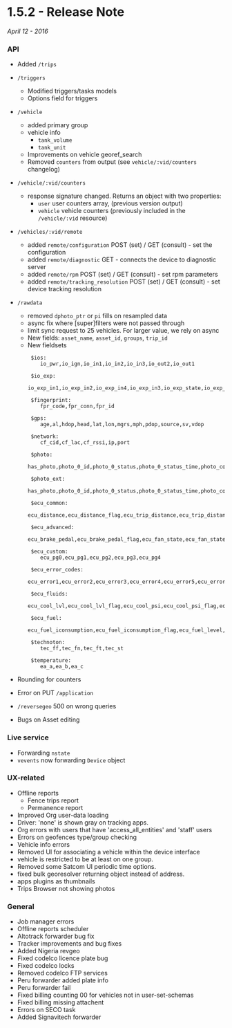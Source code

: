 # 1.5.2 - Release Note
*April 12 - 2016*

### API
- Added `/trips`

- `/triggers`

	- Modified triggers/tasks models
	- Options field for triggers

- `/vehicle`

	- added primary group
	- vehicle info
		+ `tank_volume`
		+ `tank_unit`
	- Improvements on vehicle georef_search
	- Removed `counters` from output (see `vehicle/:vid/counters` changelog)

- `/vehicle/:vid/counters`

	- response signature changed. Returns an object with two properties:
		+ `user` user counters array, (previous version output)
		+ `vehicle` vehicle counters (previously included in the `/vehicle/:vid` resource)

- `/vehicles/:vid/remote`

	- added `remote/configuration` POST (set) / GET (consult) - set the configuration
	- added `remote/diagnostic` GET - connects the device to diagnostic server
	- added `remote/rpm` POST (set) / GET (consult) - set rpm parameters
	- added `remote/tracking_resolution` POST (set) / GET (consult) - set device tracking resolution


- `/rawdata`

	- removed `dphoto_ptr` or `pi` fills on resampled data
	- async fix where [super]filters were not passed through
	- limit sync request to 25 vehicles. For larger value, we rely on async
	- New fields: `asset_name`, `asset_id`, `groups`, `trip_id`
	- New fieldsets
		```
		 $ios:
		 	io_pwr,io_ign,io_in1,io_in2,io_in3,io_out2,io_out1

		 $io_exp:
		 	io_exp_in1,io_exp_in2,io_exp_in4,io_exp_in3,io_exp_state,io_exp_out4,io_exp_out1,io_exp_out2,io_exp_out3,io_exp_out3_short,io_exp_out2_short,io_exp_out1_short,io_exp_out4_short

		 $fingerprint:
		 	fpr_code,fpr_conn,fpr_id

		 $gps:
		 	age,al,hdop,head,lat,lon,mgrs,mph,pdop,source,sv,vdop

		 $network:
		 	cf_cid,cf_lac,cf_rssi,ip,port

		 $photo:
		 	has_photo,photo_0_id,photo_0_status,photo_0_status_time,photo_count

		 $photo_ext:
		 	has_photo,photo_0_id,photo_0_status,photo_0_status_time,photo_count,photo_1_id,photo_1_status,photo_1_status_time,photo_2_id,photo_2_status,photo_2_status_time,photo_3_id,photo_3_status,photo_3_status_time,photo_99_id,photo_99_status_time,photo_99_status

		 $ecu_common:
		 	ecu_distance,ecu_distance_flag,ecu_trip_distance,ecu_trip_distance_flag,ecu_rpm,ecu_rpm_flag,ecu_speed,ecu_speed_flag,ecu_battery,ecu_battery_flag,ecu_hours,ecu_hours_flag,ecu_hours_idle,ecu_hours_idle_flag

		 $ecu_advanced:
		 	ecu_brake_pedal,ecu_brake_pedal_flag,ecu_fan_state,ecu_fan_state_flag,ecu_intake_manif_tmp,ecu_intake_manif_tmp_flag,ecu_oxygen,ecu_oxygen_flag,ecu_throttle,ecu_throttle_flag,ecu_torque,ecu_torque_flag,ecu_serv_distance,ecu_serv_distance_flag,ecu_with_mil_distance,ecu_with_mil_distance_flag,ecu_tires_tmp,ecu_tires_tmp_flag,ecu_weights,ecu_weights_flag

		 $ecu_custom:
		 	ecu_pg0,ecu_pg1,ecu_pg2,ecu_pg3,ecu_pg4

		 $ecu_error_codes:
		 	ecu_error1,ecu_error2,ecu_error3,ecu_error4,ecu_error5,ecu_error6,ecu_error7,ecu_error_flag,ecu_mil_error_code,ecu_mil_error_count,ecu_mil_state,ecu_mil_state_flag

		 $ecu_fluids:
		 	ecu_cool_lvl,ecu_cool_lvl_flag,ecu_cool_psi,ecu_cool_psi_flag,ecu_cool_tmp,ecu_cool_tmp_flag,ecu_eng_oil_lvl,ecu_eng_oil_lvl_flag,ecu_eng_oil_psi,ecu_eng_oil_psi_flag,ecu_eng_oil_tmp,ecu_eng_oil_tmp_flag,ecu_hydr_oil_lvl,ecu_hydr_oil_lvl_flag,ecu_hydr_oil_psi,ecu_hydr_oil_psi_flag,ecu_hydr_oil_tmp,ecu_hydr_oil_tmp_flag,ecu_trans_lvl,ecu_trans_lvl_flag,ecu_trans_psi,ecu_trans_psi_flag,ecu_trans_tmp,ecu_trans_tmp_flag

		 $ecu_fuel:
		 	ecu_fuel_iconsumption,ecu_fuel_iconsumption_flag,ecu_fuel_level,ecu_fuel_level_flag,ecu_fuel_level_real,ecu_fuel_level_real_flag,ecu_idle_fuel,ecu_idle_fuel_flag,ecu_ins_efficiency,ecu_ins_efficiency_flag,ecu_total_fuel,ecu_total_fuel_flag

		 $technoton:
		 	tec_ff,tec_fn,tec_ft,tec_st

		 $temperature:
		 	ea_a,ea_b,ea_c
		```
- Rounding for counters
- Error on PUT `/application`
- `/reversegeo` 500 on wrong queries
- Bugs on Asset editing

### Live service
- Forwarding `nstate`
- `vevents` now forwarding `Device` object

### UX-related
- Offline reports
	- Fence trips report
	- Permanence report
- Improved Org user-data loading
- Driver: 'none' is shown gray on tracking apps.
- Org errors with users that have 'access_all_entities' and 'staff' users
- Errors on geofences type/group checking
- Vehicle info errors
- Removed UI for associating a vehicle within the device interface
- vehicle is restricted to be at least on one group.
- Removed some Satcom UI periodic time options.
- fixed bulk georesolver returning object instead of address.
- apps plugins as thumbnails
- Trips Browser not showing photos


### General
- Job manager errors
- Offline reports scheduler
- Altotrack forwarder bug fix
- Tracker improvements and bug fixes
- Added Nigeria revgeo
- Fixed codelco licence plate bug
- Fixed codelco locks
- Removed codelco FTP services
- Peru forwarder added plate info
- Peru forwarder fail
- Fixed billing counting 00 for vehicles not in user-set-schemas
- Fixed billing missing attachent
- Errors on SECO task
- Added Signavitech forwarder

